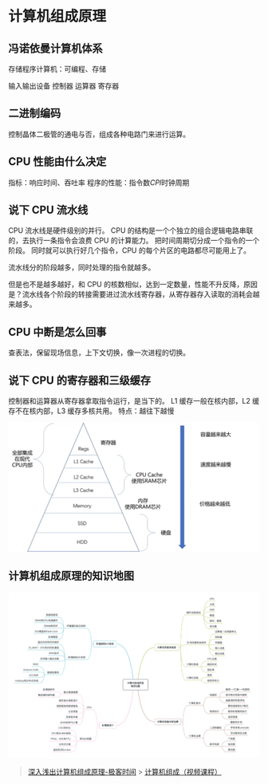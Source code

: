 # 计算机组成原理

## 冯诺依曼计算机体系

存储程序计算机：可编程、存储

输入输出设备
控制器
运算器
寄存器

## 二进制编码

控制晶体二极管的通电与否，组成各种电路门来进行运算。

## CPU 性能由什么决定

指标：响应时间、吞吐率
程序的性能：指令数*CPI*时钟周期

## 说下 CPU 流水线

CPU 流水线是硬件级别的并行。
CPU 的结构是一个个独立的组合逻辑电路串联的，去执行一条指令会浪费 CPU 的计算能力。
把时间周期切分成一个指令的一个阶段。
同时就可以执行好几个指令，CPU 的每个片区的电路都尽可能用上了。

流水线分的阶段越多，同时处理的指令就越多。

但是也不是越多越好，和 CPU 的核数相似，达到一定数量，性能不升反降，原因是？流水线各个阶段的转接需要进过流水线寄存器，从寄存器存入读取的消耗会越来越多。

## CPU 中断是怎么回事

查表法，保留现场信息，上下文切换，像一次进程的切换。

## 说下 CPU 的寄存器和三级缓存

控制器和运算器从寄存器拿取指令运行，是当下的。
L1 缓存一般在核内部，L2 缓存不在核内部，L3 缓存多核共用。
特点：越往下越慢

![储存层次](./储存层次.png)

## 计算机组成原理的知识地图

![知识地图](./知识地图.png)

> [深入浅出计算机组成原理-极客时间](https://time.geekbang.org/column/intro/170) > [计算机组成（视频课程）](https://www.coursera.org/learn/jisuanji-zucheng?action=enroll)
